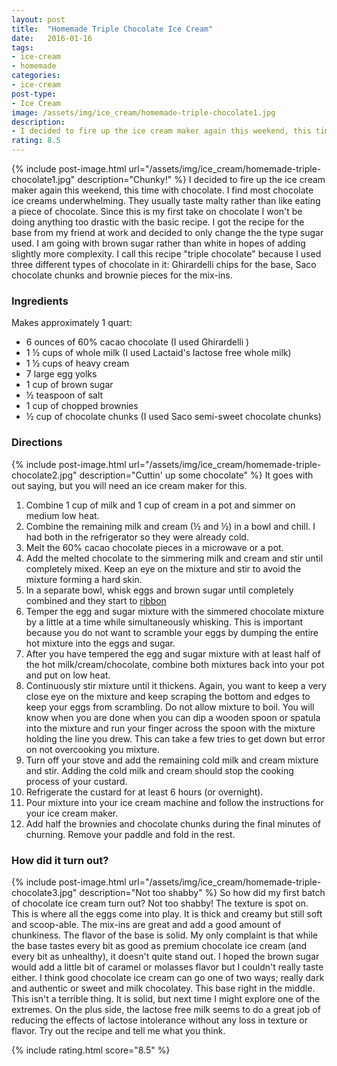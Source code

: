 ```yaml
---
layout: post
title:  "Homemade Triple Chocolate Ice Cream"
date:   2016-01-16
tags:
- ice-cream
- homemade
categories:
- ice-cream
post-type:
- Ice Cream
image: /assets/img/ice_cream/homemade-triple-chocolate1.jpg
description:
- I decided to fire up the ice cream maker again this weekend, this time with chocolate. I find most chocolate ice creams underwhelming. They usually taste malty rather than like eating a piece of chocolate. Since this is my first take on chocolate I won't be doing anything too drastic with the basic recipe. I got the recipe for the base from my friend at work and decided to only change the the type sugar used. I am going with brown sugar rather than white in hopes of adding slightly more complexity.
rating: 8.5
---
```

{% include post-image.html url="/assets/img/ice_cream/homemade-triple-chocolate1.jpg" description="Chunky!" %}
I decided to fire up the ice cream maker again this weekend, this time with chocolate. I find most chocolate ice creams underwhelming. They usually taste malty rather than like eating a piece of chocolate. Since this is my first take on chocolate I won't be doing anything too drastic with the basic recipe. I got the recipe for the base from my friend at work and decided to only change the the type sugar used. I am going with brown sugar rather than white in hopes of adding slightly more complexity. I call this recipe "triple chocolate" because I used three different types of chocolate in it: Ghirardelli chips for the base, Saco chocolate chunks and brownie pieces for the mix-ins.

### Ingredients
Makes approximately 1 quart:

* 6 ounces of 60% cacao chocolate (I used Ghirardelli )
* 1 ½ cups of whole milk (I used Lactaid's lactose free whole milk)
* 1 ½ cups of heavy cream
* 7 large egg yolks
* 1 cup of brown sugar
* ½ teaspoon of salt
* 1 cup of chopped brownies
* ½ cup of chocolate chunks (I used Saco semi-sweet chocolate chunks)


### Directions
{% include post-image.html url="/assets/img/ice_cream/homemade-triple-chocolate2.jpg" description="Cuttin' up some chocolate" %}
It goes with out saying, but you will need an ice cream maker for this.

1. <span>Combine 1 cup of milk and 1 cup of cream in a pot and simmer on medium low heat.</span>
2. <span>Combine the remaining milk and cream (½ and ½) in a bowl and chill. I had both in the refrigerator so they were already cold.</span>
3. <span>Melt the 60% cacao chocolate pieces in a microwave or a pot.</span>
4. <span>Add the melted chocolate to the simmering milk and cream and stir until completely mixed. Keep an eye on the mixture and stir to avoid the mixture forming a hard skin.</span>
5. <span>In a separate bowl, whisk eggs and brown sugar until completely combined and they start to [ribbon](http://www.bhg.com/videos/m/32071630/beating-eggs-until-ribbons.htm)</span>
6. <span>Temper the egg and sugar mixture with the simmered chocolate mixture by a little at a time while simultaneously whisking. This is important because you do not want to scramble your eggs by dumping the entire hot mixture into the eggs and sugar.</span>
7. <span>After you have tempered the egg and sugar mixture with at least half of the hot milk/cream/chocolate, combine both mixtures back into your pot and put on low heat.</span>
8. <span>Continuously stir mixture until it thickens. Again, you want to keep a very close eye on the mixture and keep scraping the bottom and edges to keep your eggs from scrambling. Do not allow mixture to boil. You will know when you are done when you can dip a wooden spoon or spatula into the mixture and run your finger across the spoon with the mixture holding the line you drew. This can take a few tries to get down but error on not overcooking you mixture.</span>
9. <span>Turn off your stove and add the remaining cold milk and cream mixture and stir. Adding the cold milk and cream should stop the cooking process of your custard.</span>
10. <span>Refrigerate the custard for at least 6 hours (or overnight).</span>
11. <span>Pour mixture into your ice cream machine and follow the instructions for your ice cream maker.</span>
12. <span>Add half the brownies and chocolate chunks during the final minutes of churning. Remove your paddle and fold in the rest.</span>

### How did it turn out?
{% include post-image.html url="/assets/img/ice_cream/homemade-triple-chocolate3.jpg" description="Not too shabby" %}
So how did my first batch of chocolate ice cream turn out? Not too shabby! The texture is spot on. This is where all the eggs come into play. It is thick and creamy but still soft and scoop-able. The mix-ins are great and add a good amount of chunkiness. The flavor of the base is solid. My only complaint is that while the base tastes every bit as good as premium chocolate ice cream (and every bit as unhealthy), it doesn't quite stand out. I hoped the brown sugar would add a little bit of caramel or molasses flavor but I couldn't really taste either. I think good chocolate ice cream can go one of two ways; really dark and authentic or sweet and milk chocolatey. This base right in the middle. This isn't a terrible thing. It is solid, but next time I might explore one of the extremes. On the plus side, the lactose free milk seems to do a great job of reducing the effects of lactose intolerance without any loss in texture or flavor. Try out the recipe and tell me what you think.

{% include rating.html score="8.5" %}
